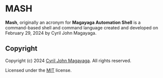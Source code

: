 # MASH

**Mash**, originally an acronym for **Magayaga Automation Shell** is a command-based shell and command language created and developed on February 29, 2024 by Cyril John Magayaga.

## Copyright

Copyright (c) 2024 [Cyril John Magayaga](https://github.com/magayaga). All rights reserved.

Licensed under the [MIT](LICENSE) license.
